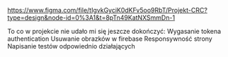 https://www.figma.com/file/tIgvkGyciK0dKFv5oo9RbT/Projekt-CRC?type=design&node-id=0%3A1&t=8pTn49KatNXSmmDn-1

To co w projekcie nie udało mi się jeszcze dokończyć:
Wygasanie tokena authentication
Usuwanie obrazków w firebase
Responsywność strony
Napisanie testów odpowiednio działających
